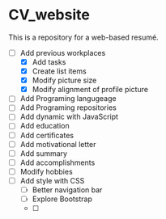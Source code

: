 # CV_website
This is a repository for a web-based resumé.

- [ ] Add previous workplaces
  - [X] Add tasks
  - [X] Create list items
  - [X] Modify picture size
  - [X] Modify alignment of profile picture
- [ ] Add Programing langugeage
- [ ] Add Programing repositories
- [ ] Add dynamic with JavaScript
- [ ] Add education
- [ ] Add certificates
- [ ] Add motivational letter
- [ ] Add summary
- [ ] Add accomplishments
- [ ] Modify hobbies
- [ ] Add style with CSS
  - [ ] Better navigation bar
  - [ ] Explore Bootstrap
  - [ ] 
